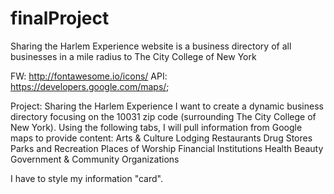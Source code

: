 # finalProject
Sharing the Harlem Experience website is a business directory of all businesses in a mile radius to The City College of New York

FW: http://fontawesome.io/icons/
API: https://developers.google.com/maps/; 

Project: Sharing the Harlem Experience
I want to create a dynamic business directory focusing on the 10031 zip code (surrounding The City College of New York).
Using the following tabs, I will pull information from Google maps to provide content:
Arts & Culture
Lodging
Restaurants
Drug Stores
Parks and Recreation
Places of Worship
Financial Institutions
Health
Beauty
Government & Community Organizations

I have to style my information "card". 
